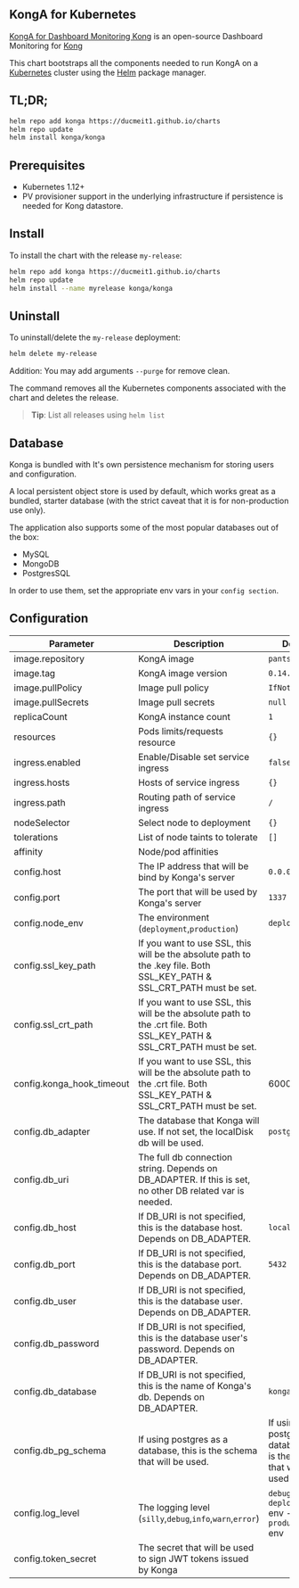## KongA for Kubernetes

[KongA for Dashboard Monitoring Kong](https://github.com/pantsel/konga) is an open-source Dashboard Monitoring for [Kong](https://github.com/Kong/kong)

This chart bootstraps all the components needed to run KongA on a
[Kubernetes](http://kubernetes.io) cluster using the
[Helm](https://helm.sh) package manager.

## TL;DR;
```bash
helm repo add konga https://ducmeit1.github.io/charts
helm repo update
helm install konga/konga
```

## Prerequisites

- Kubernetes 1.12+
- PV provisioner support in the underlying infrastructure if persistence
  is needed for Kong datastore.

## Install

To install the chart with the release `my-release`:

```bash
helm repo add konga https://ducmeit1.github.io/charts
helm repo update
helm install --name myrelease konga/konga
```

## Uninstall

To uninstall/delete the `my-release` deployment:

```bash
helm delete my-release
```

Addition: You may add arguments `--purge` for remove clean.

The command removes all the Kubernetes components associated with the
chart and deletes the release.

> **Tip**: List all releases using `helm list`

## Database

Konga is bundled with It's own persistence mechanism for storing users and configuration.

A local persistent object store is used by default, which works great as a bundled, starter database (with the strict caveat that it is for non-production use only).

The application also supports some of the most popular databases out of the box:

- MySQL
- MongoDB
- PostgresSQL

In order to use them, set the appropriate env vars in your `config section`.

## Configuration

| Parameter                          | Description                                                                           | Default             |
| ---------------------------------- | ------------------------------------------------------------------------------------- | ------------------- |
| image.repository                   | KongA image                                                                            | `pantsel/konga`              |
| image.tag                          | KongA image version                                                                    | `0.14.7`               |
| image.pullPolicy                   | Image pull policy                                                                     | `IfNotPresent`      |
| image.pullSecrets                  | Image pull secrets                                                                    | `null`              |
| replicaCount                       | KongA instance count                                                                   | `1`                 |
| resources                          | Pods limits/requests resource                                              | `{}` |
| ingress.enabled | Enable/Disable set service ingress | `false` |
| ingress.hosts | Hosts of service ingress | `{}` |
| ingress.path | Routing path of service ingress | `/` |
| nodeSelector | Select node to deployment | `{}` |
| tolerations                        | List of node taints to tolerate                                                       | `[]`                |
| affinity                           | Node/pod affinities                                                                   |                     |
| config.host | The IP address that will be bind by Konga's server | `0.0.0.0` |
| config.port | The port that will be used by Konga's server | `1337` |
| config.node_env | The environment (`deployment`,`production`) | `deployment` |
| config.ssl_key_path | If you want to use SSL, this will be the absolute path to the .key file. Both SSL_KEY_PATH & SSL_CRT_PATH must be set. | |
| config.ssl_crt_path | If you want to use SSL, this will be the absolute path to the .crt file. Both SSL_KEY_PATH & SSL_CRT_PATH must be set. | |
| config.konga_hook_timeout | If you want to use SSL, this will be the absolute path to the .crt file. Both SSL_KEY_PATH & SSL_CRT_PATH must be set. | 60000 |
| config.db_adapter | The database that Konga will use. If not set, the localDisk db will be used. | `postgres` |
| config.db_uri | The full db connection string. Depends on DB_ADAPTER. If this is set, no other DB related var is needed. | |
| config.db_host | If DB_URI is not specified, this is the database host. Depends on DB_ADAPTER. | `localhost` |
| config.db_port | If DB_URI is not specified, this is the database port. Depends on DB_ADAPTER. | `5432` |
| config.db_user | If DB_URI is not specified, this is the database user. Depends on DB_ADAPTER. | |
| config.db_password | If DB_URI is not specified, this is the database user's password. Depends on DB_ADAPTER. | |
| config.db_database | If DB_URI is not specified, this is the name of Konga's db. Depends on DB_ADAPTER. | `konga` |
| config.db_pg_schema | If using postgres as a database, this is the schema that will be used. | If using postgres as a database, this is the schema that will be used. | `public` |
| config.log_level | The logging level (`silly`,`debug`,`info`,`warn`,`error`) | `debug` for `deployment` env - `warn` for `production` env |
| config.token_secret | The secret that will be used to sign JWT tokens issued by Konga | |